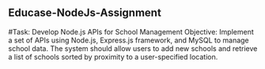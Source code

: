 ## Educase-NodeJs-Assignment
#Task: Develop Node.js APIs for School Management 
Objective: Implement a set of APIs using Node.js, Express.js framework, and MySQL to manage school data. The system should allow users to add new schools and retrieve a list of schools sorted by proximity to a user-specified location.
